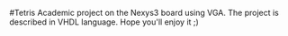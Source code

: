 #Tetris
Academic project on the Nexys3 board using VGA.
The project is described in VHDL language.
Hope you'll enjoy it ;)
